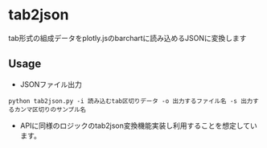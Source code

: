 # tab2json

tab形式の組成データをplotly.jsのbarchartに読み込めるJSONに変換します

## Usage

- JSONファイル出力

```
python tab2json.py -i 読み込むtab区切りデータ -o 出力するファイル名 -s 出力するカンマ区切りのサンプル名
```

- APIに同様のロジックのtab2json変換機能実装し利用することを想定しています。
